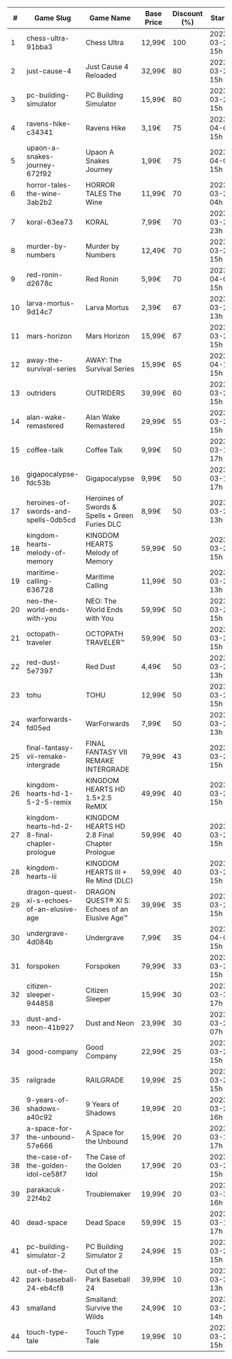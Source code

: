 |#|Game Slug|Game Name|Base Price|Discount (%)|Starts|Ends|
|---|---|---|---|---|---|---|
|1|chess-ultra-91bba3|Chess Ultra|12,99€|100|2023-03-23 15h|2023-03-30 15h|
|2|just-cause-4|Just Cause 4 Reloaded|32,99€|80|2023-03-27 15h|2023-04-03 16h|
|3|pc-building-simulator|PC Building Simulator|15,99€|80|2023-03-28 15h|2023-04-04 15h|
|4|ravens-hike-c34341|Ravens Hike|3,19€|75|2023-04-03 15h|2023-04-10 15h|
|5|upaon-a-snakes-journey-672f92|Upaon A Snakes Journey|1,99€|75|2023-04-03 15h|2023-04-10 15h|
|6|horror-tales-the-wine-3ab2b2|HORROR TALES The Wine|11,99€|70|2023-03-22 04h|2023-04-02 04h|
|7|koral-63ea73|KORAL|7,99€|70|2023-03-23 23h|2023-04-04 23h|
|8|murder-by-numbers|Murder by Numbers|12,49€|70|2023-03-28 15h|2023-04-04 15h|
|9|red-ronin-d2678c|Red Ronin|5,99€|70|2023-04-03 15h|2023-04-10 15h|
|10|larva-mortus-9d14c7|Larva Mortus|2,39€|67|2023-03-27 13h|2023-04-03 13h|
|11|mars-horizon|Mars Horizon|15,99€|67|2023-03-28 15h|2023-04-04 15h|
|12|away-the-survival-series|AWAY: The Survival Series|15,99€|65|2023-04-15 15h|2023-04-29 15h|
|13|outriders|OUTRIDERS|39,99€|60|2023-03-27 15h|2023-04-03 16h|
|14|alan-wake-remastered|Alan Wake Remastered|29,99€|55|2023-03-28 15h|2023-04-04 15h|
|15|coffee-talk|Coffee Talk|9,99€|50|2023-03-16 17h|2023-03-23 17h|
|16|gigapocalypse-fdc53b|Gigapocalypse|9,99€|50|2023-03-16 17h|2023-03-23 17h|
|17|heroines-of-swords-and-spells-0db5cd|Heroines of Swords & Spells + Green Furies DLC|8,99€|50|2023-03-21 13h|2023-03-28 13h|
|18|kingdom-hearts-melody-of-memory|KINGDOM HEARTS Melody of Memory|59,99€|50|2023-03-27 15h|2023-04-03 16h|
|19|maritime-calling-636728|Maritime Calling|11,99€|50|2023-03-27 13h|2023-04-03 13h|
|20|neo-the-world-ends-with-you|NEO: The World Ends with You|59,99€|50|2023-03-27 15h|2023-04-03 16h|
|21|octopath-traveler|OCTOPATH TRAVELER™|59,99€|50|2023-03-27 15h|2023-04-03 16h|
|22|red-dust-5e7397|Red Dust|4,49€|50|2023-03-20 13h|2023-03-27 13h|
|23|tohu|TOHU|12,99€|50|2023-03-28 15h|2023-04-04 15h|
|24|warforwards-fd05ed|WarForwards|7,99€|50|2023-03-20 13h|2023-03-27 13h|
|25|final-fantasy-vii-remake-intergrade|FINAL FANTASY VII REMAKE INTERGRADE|79,99€|43|2023-03-27 15h|2023-04-03 16h|
|26|kingdom-hearts-hd-1-5-2-5-remix|KINGDOM HEARTS HD 1.5+2.5 ReMIX|49,99€|40|2023-03-27 15h|2023-04-03 16h|
|27|kingdom-hearts-hd-2-8-final-chapter-prologue|KINGDOM HEARTS HD 2.8 Final Chapter Prologue|59,99€|40|2023-03-27 15h|2023-04-03 16h|
|28|kingdom-hearts-iii|KINGDOM HEARTS III + Re Mind (DLC)|59,99€|40|2023-03-27 15h|2023-04-03 16h|
|29|dragon-quest-xi-s-echoes-of-an-elusive-age|DRAGON QUEST® XI S: Echoes of an Elusive Age™|39,99€|35|2023-03-27 15h|2023-04-03 16h|
|30|undergrave-4d084b|Undergrave|7,99€|35|2023-04-03 15h|2023-04-10 15h|
|31|forspoken|Forspoken|79,99€|33|2023-03-23 15h|2023-04-03 16h|
|32|citizen-sleeper-944858|Citizen Sleeper|15,99€|30|2023-03-30 17h|2023-04-05 17h|
|33|dust-and-neon-41b927|Dust and Neon|23,99€|30|2023-03-27 07h|2023-04-03 07h|
|34|good-company|Good Company|22,99€|25|2023-03-28 15h|2023-04-04 15h|
|35|railgrade|RAILGRADE|19,99€|25|2023-03-28 15h|2023-04-04 15h|
|36|9-years-of-shadows-a40c92|9 Years of Shadows|19,99€|20|2023-03-27 16h|2023-04-03 16h|
|37|a-space-for-the-unbound-57e666|A Space for the Unbound|15,99€|20|2023-03-16 17h|2023-03-26 17h|
|38|the-case-of-the-golden-idol-ce58f7|The Case of the Golden Idol|17,99€|20|2023-03-23 15h|2023-04-02 15h|
|39|parakacuk-22f4b2|Troublemaker|19,99€|20|2023-03-30 16h|2023-04-06 16h|
|40|dead-space|Dead Space|59,99€|15|2023-03-16 17h|2023-03-23 17h|
|41|pc-building-simulator-2|PC Building Simulator 2|24,99€|15|2023-03-28 15h|2023-04-04 15h|
|42|out-of-the-park-baseball-24-eb4cf8|Out of the Park Baseball 24|39,99€|10|2023-03-24 13h|2023-04-07 13h|
|43|smalland|Smalland: Survive the Wilds|24,99€|10|2023-03-29 14h|2023-04-10 14h|
|44|touch-type-tale|Touch Type Tale|19,99€|10|2023-03-28 15h|2023-04-04 15h|
